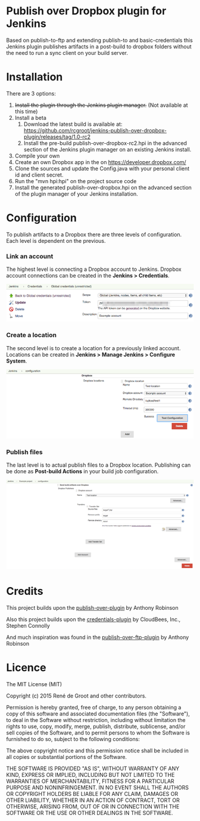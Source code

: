 # Publish over Dropbox plugin for Jenkins

Based on publish-to-ftp and extending publish-to and basic-credentials this Jenkins plugin publishes artifacts in a post-build to dropbox folders without the need to run a sync client on your build server.

# Installation

There are 3 options:

1. ~~Install the plugin through the Jenkins plugin manager.~~ (Not available at this time)
2. Install a beta
   1. Download the latest build is available at:   https://github.com/rcgroot/jenkins-publish-over-dropbox-plugin/releases/tag/1.0-rc2
   2. Install the pre-build publish-over-dropbox-rc2.hpi in the advanced section of the Jenkins plugin manager on an existing Jenkins install.
3. Compile your own
  1. Create an own Dropbox app in the on https://developer.dropbox.com/
  2. Clone the sources and update the Config.java with your personal client id and client secret.
  3. Run the "mvn hpi:hpi" on the project source code
  4. Install the generated publish-over-dropbox.hpi on the advanced section of the plugin manager of your Jenkins installation.
# Configuration

To publish artifacts to a Dropbox there are three levels of configuration. Each level is dependent on the previous. 

### Link an account

The highest level is connecting a Dropbox account to Jenkins. Dropbox account connections can be created in the **Jenkins > Credentials**.

<img src="resources/documentation/01-credentials.png"/>

### Create a location

The second level is to create a location for a previously linked account. Locations can be created in **Jenkins > Manage Jenkins > Configure System**.

<img src="resources/documentation/02-location.png"/>

### Publish files

The last level is to actual publish files to a Dropbox location. Publishing can be done as **Post-build Actions** in your build job configuration.

<img src="resources/documentation/03-postbuild.png"/>

# Credits

This project builds upon the [publish-over-plugin](https://github.com/jenkinsci/publish-over-plugin) by Anthony Robinson

Also this project builds upon the [credentials-plugin](https://github.com/jenkinsci/credentials-plugin) by CloudBees, Inc., Stephen Connolly

And much inspiration was found in the [publish-over-ftp-plugin](https://github.com/jenkinsci/publish-over-ftp-plugin) by Anthony Robinson

# Licence

The MIT License (MIT)

Copyright (c) 2015 René de Groot and other contributors.

Permission is hereby granted, free of charge, to any person obtaining a copy of this software and associated documentation files (the "Software"), to deal in the Software without restriction, including without limitation the rights to use, copy, modify, merge, publish, distribute, sublicense, and/or sell copies of the Software, and to permit persons to whom the Software is furnished to do so, subject to the following conditions:

The above copyright notice and this permission notice shall be included in all copies or substantial portions of the Software.

THE SOFTWARE IS PROVIDED "AS IS", WITHOUT WARRANTY OF ANY KIND, EXPRESS OR IMPLIED, INCLUDING BUT NOT LIMITED TO THE WARRANTIES OF MERCHANTABILITY, FITNESS FOR A PARTICULAR PURPOSE AND NONINFRINGEMENT. IN NO EVENT SHALL THE AUTHORS OR COPYRIGHT HOLDERS BE LIABLE FOR ANY CLAIM, DAMAGES OR OTHER LIABILITY, WHETHER IN AN ACTION OF CONTRACT, TORT OR OTHERWISE, ARISING FROM, OUT OF OR IN CONNECTION WITH THE SOFTWARE OR THE USE OR OTHER DEALINGS IN THE SOFTWARE.

